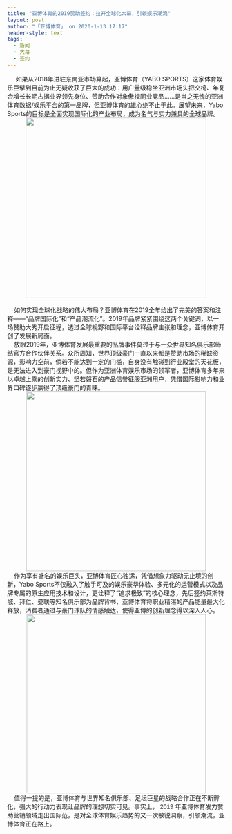 ```yaml
---
title: "亚博体育的2019赞助签约：拉开全球化大幕，引领娱乐潮流"
layout: post
author: "「亚博体育」 on 2020-1-13 17:17"
header-style: text
tags:
  - 新闻
  - 大幕
  - 签约
---
```


<head></head>
<body>
 <div align="left"> 
  <font face="&amp;quot">&nbsp; &nbsp;&nbsp;&nbsp;如果从2018年进驻东南亚市场算起，亚博体育（YABO SPORTS）这家体育娱乐巨擘到目前为止无疑收获了巨大的成功：用户量级稳坐亚洲市场头把交椅、年复合增长长期占据业界领先身位、赞助合作对象傲视同业竞品……是当之无愧的亚洲体育数据/娱乐平台的第一品牌，但亚博体育的雄心绝不止于此。展望未来，Yabo Sports的目标是全面实现国际化的产业布局，成为名气与实力兼具的全球品牌。</font> 
 </div> 
 <div align="center"> 
  <ignore_js_op> 
   <img aid="1326868" src="https://bbs.boniu123.cc/data/attachment/forum/202001/13/163221ia21w5jzx50j0i20.png" zoomfile="data/attachment/forum/202001/13/163221ia21w5jzx50j0i20.png" file="data/attachment/forum/202001/13/163221ia21w5jzx50j0i20.png" width="418" inpost="1"> 
   <div class="tip tip_4 aimg_tip" id="aimg_1326868_menu" style="position: absolute; display: none" disautofocus="true"> 
    <div class="xs0"> 
     <p><strong>1.png</strong> <em class="xg1">(153.6 KB, 下载次数: 0)</em></p> 
     <p> <a href="forum.php?mod=attachment&amp;aid=MTMyNjg2OHw2ZmE2ZGE2MHwxNTc4OTExMjQ5fDB8NTUwOTIy&amp;nothumb=yes" target="_blank">下载附件</a> &nbsp;<a href="javascript:;" onclick="showWindow(this.id, this.getAttribute('url'), 'get', 0);" id="savephoto_1326868" url="home.php?mod=spacecp&amp;ac=album&amp;op=saveforumphoto&amp;aid=1326868&amp;handlekey=savephoto_1326868">保存到相册</a> </p> 
     <p class="xg1 y"><span title="2020-1-13 16:32">1&nbsp;小时前</span> 上传</p> 
    </div> 
    <div class="tip_horn"></div> 
   </div> 
  </ignore_js_op> 
 </div> 
 <div align="left"> 
  <font face="&amp;quot">&nbsp; &nbsp;&nbsp; &nbsp;&nbsp; &nbsp;&nbsp; &nbsp;&nbsp; &nbsp;&nbsp; &nbsp;&nbsp; &nbsp;&nbsp; &nbsp;&nbsp; &nbsp;&nbsp; &nbsp;</font> 
 </div> 
 <div align="left"> 
  <font face="&amp;quot">&nbsp; &nbsp; 如何实现全球化战略的伟大布局？亚博体育在2019全年给出了完美的答案和注释——“品牌国际化”和“产品潮流化”。2019年品牌紧紧围绕这两个关键词，以一场赞助大秀开启征程，透过全球视野和国际平台诠释品牌主张和理念，亚博体育开创了发展新局面。</font> 
 </div> 
 <div align="left"> 
  <font face="&amp;quot"> </font> 
 </div> 
 <div align="left"> 
  <font face="&amp;quot">&nbsp; &nbsp; 放眼2019年，亚博体育发展最重要的品牌事件莫过于与一众世界知名俱乐部缔结官方合作伙伴关系。众所周知，世界顶级豪门一直以来都是赞助市场的稀缺资源，影响力空前，倘若不能达到一定的门槛，自身没有触碰到行业殿堂的天花板，是无法进入到豪门视野中的。但作为亚洲体育娱乐市场的领军者，亚博体育多年来以卓越上乘的创新实力、坚若磐石的产品信誉征服亚洲用户，凭借国际影响力和业界口碑逐步赢得了顶级豪门的青睐。</font> 
 </div> 
 <div align="center"> 
  <ignore_js_op> 
   <img aid="1326869" src="https://bbs.boniu123.cc/data/attachment/forum/202001/13/163236iez4mfrykm4rmlry.png" zoomfile="data/attachment/forum/202001/13/163236iez4mfrykm4rmlry.png" file="data/attachment/forum/202001/13/163236iez4mfrykm4rmlry.png" width="416" inpost="1"> 
   <div class="tip tip_4 aimg_tip" id="aimg_1326869_menu" style="position: absolute; display: none" disautofocus="true"> 
    <div class="xs0"> 
     <p><strong>2.png</strong> <em class="xg1">(162.71 KB, 下载次数: 0)</em></p> 
     <p> <a href="forum.php?mod=attachment&amp;aid=MTMyNjg2OXw4Njk3MjhmYXwxNTc4OTExMjQ5fDB8NTUwOTIy&amp;nothumb=yes" target="_blank">下载附件</a> &nbsp;<a href="javascript:;" onclick="showWindow(this.id, this.getAttribute('url'), 'get', 0);" id="savephoto_1326869" url="home.php?mod=spacecp&amp;ac=album&amp;op=saveforumphoto&amp;aid=1326869&amp;handlekey=savephoto_1326869">保存到相册</a> </p> 
     <p class="xg1 y"><span title="2020-1-13 16:32">1&nbsp;小时前</span> 上传</p> 
    </div> 
    <div class="tip_horn"></div> 
   </div> 
  </ignore_js_op> 
 </div> 
 <div align="left"> 
  <font face="&amp;quot"> </font> 
 </div> 
 <div align="left"> 
  <font face="&amp;quot">&nbsp; &nbsp; 作为享有盛名的娱乐巨头，亚博体育匠心独运，凭借想象力驱动无止境的创新，Yabo Sports不仅融入了触手可及的娱乐豪华体验、多元化的运营模式以及品牌专属的原生应用技术和设计，更诠释了“追求极致”的核心理念，先后签约莱斯特城、拜仁、曼联等知名俱乐部为品牌背书，亚博体育将职业精湛的产品能量最大化释放，消费者通过与豪门球队的情感触达，使得亚博的创新理念得以深入人心。</font> 
 </div> 
 <div align="center"> 
  <ignore_js_op> 
   <img aid="1326870" src="https://bbs.boniu123.cc/data/attachment/forum/202001/13/163315bj64e6ss04vktjj5.png" zoomfile="data/attachment/forum/202001/13/163315bj64e6ss04vktjj5.png" file="data/attachment/forum/202001/13/163315bj64e6ss04vktjj5.png" width="415" inpost="1"> 
   <div class="tip tip_4 aimg_tip" id="aimg_1326870_menu" style="position: absolute; display: none" disautofocus="true"> 
    <div class="xs0"> 
     <p><strong>3.png</strong> <em class="xg1">(230.66 KB, 下载次数: 0)</em></p> 
     <p> <a href="forum.php?mod=attachment&amp;aid=MTMyNjg3MHw5Yzg5NDQ2MnwxNTc4OTExMjQ5fDB8NTUwOTIy&amp;nothumb=yes" target="_blank">下载附件</a> &nbsp;<a href="javascript:;" onclick="showWindow(this.id, this.getAttribute('url'), 'get', 0);" id="savephoto_1326870" url="home.php?mod=spacecp&amp;ac=album&amp;op=saveforumphoto&amp;aid=1326870&amp;handlekey=savephoto_1326870">保存到相册</a> </p> 
     <p class="xg1 y"><span title="2020-1-13 16:33">1&nbsp;小时前</span> 上传</p> 
    </div> 
    <div class="tip_horn"></div> 
   </div> 
  </ignore_js_op> 
 </div> 
 <div align="left"> 
  <font face="&amp;quot">&nbsp; &nbsp; </font> 
  <font face="微软雅黑, sans-serif">值得一提的是，亚博体育与世界知名俱乐部、足坛巨星的战略合作正在不断孵化，强大的行动力表现让品牌的理想切实可见。事实上，</font> 
  <font face="微软雅黑, sans-serif">2019</font> 
  <font face="微软雅黑, sans-serif">年亚博体育发力赞助营销领域走出国际范，是对全球体育娱乐趋势的又一次敏锐洞察，引领潮流，亚博体育正在路上。</font> 
 </div>
 <br>
</body>


